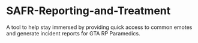 # SAFR-Reporting-and-Treatment
A tool to help stay immersed by providing quick access to common emotes and generate incident reports for GTA RP Paramedics. 